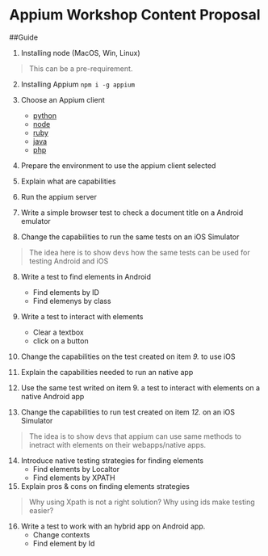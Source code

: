 # Appium Workshop Content Proposal


##Guide
1. Installing node (MacOS, Win, Linux) 

> This can be a pre-requirement.

2. Installing Appium `npm i -g appium`
3. Choose an Appium client
	* [python](https://github.com/appium/python-client)
	* [node](https://github.com/admc/wd)
	* [ruby](https://github.com/appium/ruby_lib)
	* [java](https://github.com/appium/java-client)
	* [php](https://github.com/appium/php-client)

3. Prepare the environment to use the appium client selected
4. Explain what are capabilities
5. Run the appium server
6. Write a simple browser test to check a document title on a Android emulator
7. Change the capabilities to run the same tests on an iOS Simulator
> The idea here is to show devs how the same tests can be used for testing Android and iOS
8. Write a test to find elements in Android
	* Find elements by ID
	* Find elemenys by class

9. Write a test to interact with elements
	* Clear a textbox
	* click on a button

10. Change the capabilities on the test created on item *9.* to use iOS
11. Explain the capabilities needed to run an native app
12. Use the same test writed on item 9. a test to interact with elements on a native Android app 
13. Change the capabilities to run test created on item *12.* on an iOS Simulator
> The idea is to show devs that appium can use same methods to inetract with elements on their webapps/native apps. 
14. Introduce native testing strategies for finding elements
	* Find elements by Localtor
	* Find elements by XPATH
15. Explain pros & cons on finding elements strategies
> Why using Xpath is not a right solution? Why using ids make testing easier?
16. Write a test to work with an hybrid app on Android app. 
	* Change contexts
	* Find element by Id
	
